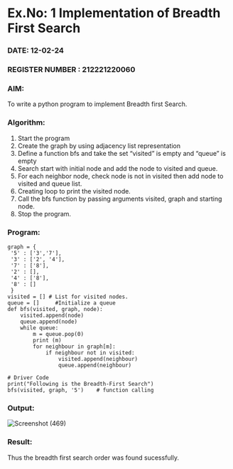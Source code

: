 # Ex.No: 1  Implementation of Breadth First Search 
### DATE:  12-02-24                                                                         
### REGISTER NUMBER : 212221220060
### AIM: 
To write a python program to implement Breadth first Search. 
### Algorithm:
1. Start the program
2. Create the graph by using adjacency list representation
3. Define a function bfs and take the set “visited” is empty and “queue” is empty
4. Search start with initial node and add the node to visited and queue.
5. For each neighbor node, check node is not in visited then add node to visited and queue list.
6.  Creating loop to print the visited node.
7.   Call the bfs function by passing arguments visited, graph and starting node.
8.   Stop the program.
### Program:
```
graph = {
 '5' : ['3','7'],
 '3' : ['2', '4'],
 '7' : ['8'],
 '2' : [],
 '4' : ['8'],
 '8' : []
 }
visited = [] # List for visited nodes.
queue = []     #Initialize a queue
def bfs(visited, graph, node): 
    visited.append(node)
    queue.append(node)
    while queue:
        m = queue.pop(0) 
        print (m)
        for neighbour in graph[m]:
            if neighbour not in visited:
                visited.append(neighbour)
                queue.append(neighbour)

# Driver Code
print("Following is the Breadth-First Search")
bfs(visited, graph, '5')    # function calling
```

### Output:
![Screenshot (469)](https://github.com/DrUmaRaniV/AI_Lab_2023-24/assets/103128410/e43e3317-2f0e-4914-994b-07bce02e9633)



### Result:
Thus the breadth first search order was found sucessfully.
